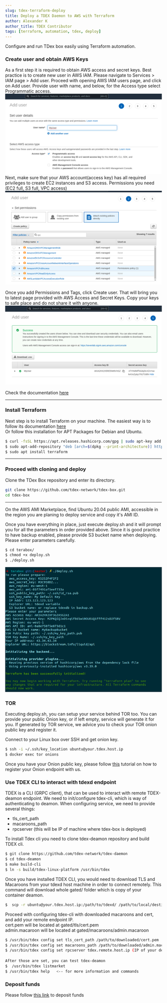 ```yaml
---
slug: tdex-terraform-deploy
title: Deploy a TDEX Daemon to AWS with Terraform
author: Alexander K
author_title: TDEX Contributor
tags: [terraform, automation, tdex, deploy]
---
```


Configure and run TDex box easily using Terraform automation. 

<!--truncate-->

### Create user and obtain AWS Keys

As a first step it is required to obtain AWS access and secret keys. Best practice is to create new user in AWS IAM. 
Please navigate to Services > IAM page > Add user. 
Proceed with opening AWS IAM users page, and click on Add user. Provide user with name, and below, for the Access type select Programmatic access. ![Add User](../static/img/add-user.png)
Next, make sure that your AWS account(access key) has all required privileges to create EC2 instances and S3 access.
Permissions you need (EC2 full, S3 full, VPC access)
![Attach permissions](../static/img/attach-perms.png)

Once you add Permissions and Tags, click Create user. That will bring you to latest page provided with AWS Access and Secret Keys. 
Copy your keys to safe place and do not share it with anyone.
![Attach permissions](../static/img/user-keys.png)

Check the documentation [here](https://docs.aws.amazon.com/IAM/latest/UserGuide/id_users_create.html)

- - - - - 
### Install Terraform

Next step is to install Terraform on your machine.
The easiest way is to follow its documentation [here](https://www.terraform.io/docs/cli/install/apt.html) \
Or follow this installation for APT Packages for Debian and Ubuntu.
```sh
$ curl -fsSL https://apt.releases.hashicorp.com/gpg | sudo apt-key add -
$ sudo apt-add-repository "deb [arch=$(dpkg --print-architecture)] https://apt.releases.hashicorp.com $(lsb_release -cs) main"
$ sudo apt install terraform
```
- - - - - 
### Proceed with cloning and deploy
Clone the TDex Box repository and enter its directory. 
```sh
git clone https://github.com/tdex-network/tdex-box.git
cd tdex-box
```
- - - - - 

On the AWS AMI Marketplace, find Ubuntu 20.04 public AMI, accessible in the region you are planing to deploy service and copy it's AMI ID. 


Once you have everything in place, just execute deploy.sh and it will prompt you for all the parameters in order provided above. 
Since it is good practice to have backup enabled, please provide S3 bucket name when deploying. 
Please enter parameters carefully. 
```sh
$ cd terabox/
$ chmod +x deploy.sh
$ ./deploy.sh
```
![Deploy](../static/img/deploy.png)

### TOR 

Executing deploy.sh, you can setup your service behind TOR too. 
You can provide your public Onion key, or if left empty, service will generate it for you. 
If generated by TOR service, we advice you to check your TOR onion public key and register it.

Connect to your Linux box over SSH and get onion key.
```sh
$ ssh -i ~/.ssh/key_location ubuntu@your.tdex.host.ip
$ docker exec tor onions

```

Once you have your Onion public key, please follow [this](https://dev.tdex.network/docs/provider/registry) tutorial on how to register your Onion endpoint with us. 



### Use TDEX CLI to interact with tdexd endpoint

TDEX is a CLI (GRPC client), that can be used to interact with remote TDEX-deamon endpoint. 
We need to init/configure tdex-cli, which is way of authenticating to deamon. 
When configuring service, we need to provide several things:
 - tls_cert_path
 - macaroons_path
 - rpcserver (this will be IP of machine where tdex-box is deployed)

To install Tdex cli you need to clone tdex-deamon repository and build TDEX cli. 

```sh
$ git clone https://github.com/tdex-network/tdex-daemon
$ cd tdex-deamon
$ make build-cli
$ ln -s build/tdex-linux-platform /usr/bin/tdex
```

Once you have installed TDEX CLI, you would need to download TLS and Macaroons from your tdexd host machine in order to connect remotely. This command will download whole gated/ folder which is copy of your container deamon. 
```sh
$  scp -r ubuntu@your.tdex.host.ip:/path/to/tdexd/ /path/to/local/destination
```

Proceed with configuring tdex-cli with downloaded macaroons and cert, and add your remote endpoint IP. \
cert.pem will be located at gated/tls/cert.pem \
admin.macaroon will be located at gated/macaroons/admin.macaroon
```sh
$ /usr/bin/tdex config set tls_cert_path /path/to/downloaded/cert.pem
$ /usr/bin/tdex config set macaroons_path /path/to/downloaded/admin.macaroon
$ /usr/bin/tdex config set rpcserver tdex.remote.host.ip (IP of your deployed machine)

After those are set, you can test tdex-deamon
$  /usr/bin/tdex listmarket
$ /usr/bin/tdex help   <-- for more information and commands
```

### Deposit funds
Please follow [this link](https://dev.tdex.network/docs/provider/daemon/deposit_funds) to deposit funds
